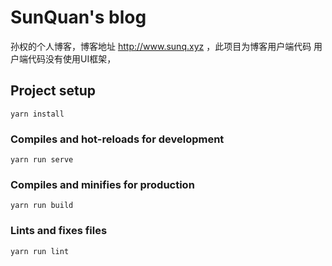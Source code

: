 # SunQuan's blog
孙权的个人博客，博客地址 http://www.sunq.xyz ，此项目为博客用户端代码
用户端代码没有使用UI框架，



## Project setup
```
yarn install
```

### Compiles and hot-reloads for development
```
yarn run serve
```

### Compiles and minifies for production
```
yarn run build
```

### Lints and fixes files
```
yarn run lint
```
